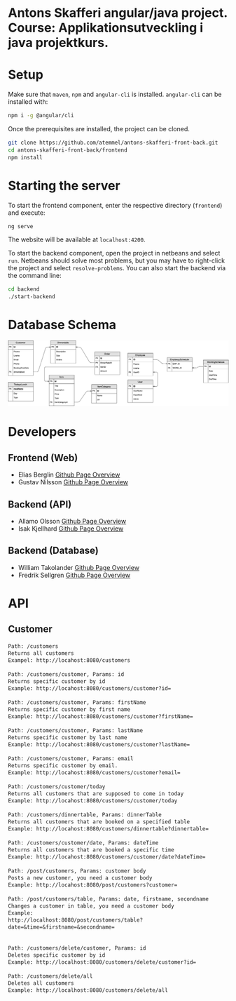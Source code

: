 # Antons Skafferi angular/java project. Course: Applikationsutveckling i java projektkurs.

# Setup

Make sure that `maven`, `npm` and `angular-cli` is installed.
`angular-cli` can be installed with:
```sh
npm i -g @angular/cli
```

Once the prerequisites are installed, the project can be cloned.
```sh
git clone https://github.com/atemmel/antons-skafferi-front-back.git
cd antons-skafferi-front-back/frontend
npm install
```

# Starting the server

To start the frontend component, enter the respective directory (`frontend`) and execute:
```sh
ng serve
```
The website will be available at `localhost:4200`.

To start the backend component, open the project in netbeans and select `run`. 
Netbeans should solve most problems, but you may have to right-click the project and select `resolve-problems`.
You can also start the backend via the command line:
```sh
cd backend
./start-backend
```
# Database Schema
![Repo List](/backend/src/main/resources/images/DatabaseSchema.png) 

# Developers

## Frontend (Web)

- Elias Berglin [Github Page Overview](https://github.com/typelias)
- Gustav Nilsson [Github Page Overview](https://github.com/JohnGNilsson)

## Backend (API)

- Allamo Olsson [Github Page Overview](https://github.com/Ninhow)
- Isak Kjellhard [Github Page Overview](https://github.com/kjellhard)

## Backend (Database)

- William Takolander [Github Page Overview](https://github.com/Takolander)
- Fredrik Sellgren [Github Page Overview](https://github.com/iSellgren)

# API 

## Customer

```
Path: /customers
Returns all customers
Exampel: http://locahost:8080/customers 

Path: /customers/customer, Params: id
Returns specific customer by id
Example: http://locahost:8080/customers/customer?id=

Path: /customers/customer, Params: firstName
Returns specific customer by first name 
Example: http://locahost:8080/customers/customer?firstName=

Path: /customers/customer, Params: lastName
Returns specific customer by last name
Example: http://locahost:8080/customers/customer?lastName=

Path: /customers/customer, Params: email
Returns specific customer by email.
Example: http://locahost:8080/customers/customer?email=

Path: /customers/customer/today
Returns all customers that are supposed to come in today
Example: http://locahost:8080/customers/customer/today

Path: /customers/dinnertable, Params: dinnerTable
Returns all customers that are booked on a specified table
Example: http://locahost:8080/customers/dinnertable?dinnertable=

Path: /customers/customer/date, Params: dateTime
Returns all customers that are booked a specific time
Example: http://locahost:8080/customers/customer/date?dateTime=

Path: /post/customers, Params: customer body
Posts a new customer, you need a customer body
Example: http://locahost:8080/post/customers?customer=

Path: /post/customers/table, Params: date, firstname, secondname
Changes a customer in table, you need a customer body
Example:
http://localhost:8080/post/customers/table?date=&time=&firstname=&secondname=


Path: /customers/delete/customer, Params: id
Deletes specific customer by id
Example: http://localhost:8080/customers/delete/customer?id=

Path: /customers/delete/all
Deletes all customers
Example: http://localhost:8080/customers/delete/all
```
